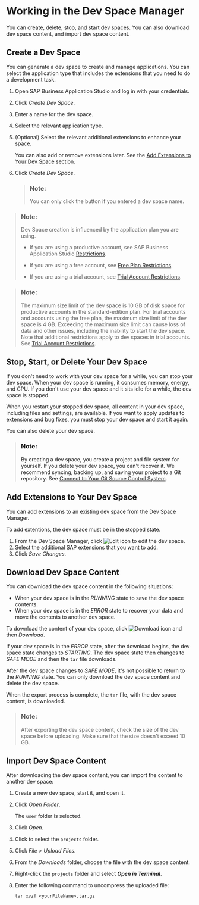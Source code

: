 <!-- loioad40d52d0bea4d79baaf9626509caf33 -->

# Working in the Dev Space Manager

You can create, delete, stop, and start dev spaces. You can also download dev space content, and import dev space content.



<a name="loioad40d52d0bea4d79baaf9626509caf33__section_bpd_nst_njb"/>

## Create a Dev Space

You can generate a dev space to create and manage applications. You can select the application type that includes the extensions that you need to do a development task.

1.  Open SAP Business Application Studio and log in with your credentials.
2.  Click *Create Dev Space*.
3.  Enter a name for the dev space.
4.  Select the relevant application type.
5.  \(Optional\) Select the relevant additional extensions to enhance your space.

    You can also add or remove extensions later. See the [Add Extensions to Your Dev Space](working-in-the-dev-space-manager-ad40d52.md#loioad40d52d0bea4d79baaf9626509caf33__section_s2p_4ts_fnb) section.

6.  Click *Create Dev Space*.

    > ### Note:  
    > You can only click the button if you entered a dev space name.


> ### Note:  
> Dev Space creation is influenced by the application plan you are using.
> 
> -   If you are using a productive account, see SAP Business Application Studio [Restrictions](restrictions-76db362.md).
> 
> -   If you are using a free account, see [Free Plan Restrictions](https://help.sap.com/docs/SAP%20Business%20Application%20Studio/9d1db9835307451daa8c930fbd9ab264/2c72917df87e47c290e061a556d92398.html/#free-plan-restrictions).
> 
> -   If you are using a trial account, see [Trial Account Restrictions](trial-account-restrictions-a45742a.md).

> ### Note:  
> The maximum size limit of the dev space is 10 GB of disk space for productive accounts in the standard-edition plan. For trial accounts and accounts using the free plan, the maximum size limit of the dev space is 4 GB. Exceeding the maximum size limit can cause loss of data and other issues, including the inability to start the dev space. Note that additional restrictions apply to dev spaces in trial accounts. See [Trial Account Restrictions](trial-account-restrictions-a45742a.md).



<a name="loioad40d52d0bea4d79baaf9626509caf33__section_b3b_1gs_33b"/>

## Stop, Start, or Delete Your Dev Space

If you don't need to work with your dev space for a while, you can stop your dev space. When your dev space is running, it consumes memory, energy, and CPU. If you don't use your dev space and it sits idle for a while, the dev space is stopped.

When you restart your stopped dev space, all content in your dev space, including files and settings, are available. If you want to apply updates to extensions and bug fixes, you must stop your dev space and start it again.

You can also delete your dev space.

> ### Note:  
> By creating a dev space, you create a project and file system for yourself. If you delete your dev space, you can't recover it. We recommend syncing, backing up, and saving your project to a Git repository. See [Connect to Your Git Source Control System](connect-to-your-git-source-control-system-e7a42bc.md).



<a name="loioad40d52d0bea4d79baaf9626509caf33__section_s2p_4ts_fnb"/>

## Add Extensions to Your Dev Space

You can add extensions to an existing dev space from the Dev Space Manager.

To add extentions, the dev space must be in the stopped state.

1.  From the Dev Space Manager, click ![Edit icon](images/Edit_Dev_Space_Button_7f87f6e.jpg) to edit the dev space.
2.  Select the additional SAP extensions that you want to add.
3.  Click *Save Changes*.



<a name="loioad40d52d0bea4d79baaf9626509caf33__section_b5r_zhm_5jb"/>

## Download Dev Space Content

You can download the dev space content in the following situations:

-   When your dev space is in the *RUNNING* state to save the dev space contents.
-   When your dev space is in the *ERROR* state to recover your data and move the contents to another dev space.

To download the content of your dev space, click ![Download icon](images/Download_Dev_space_content_87493f9.png) and then *Download*.

If your dev space is in the *ERROR* state, after the download begins, the dev space state changes to *STARTING*. The dev space state then changes to *SAFE MODE* and then the `tar` file downloads.

After the dev space changes to *SAFE MODE*, it's not possible to return to the *RUNNING* state. You can only download the dev space content and delete the dev space.

When the export process is complete, the `tar` file, with the dev space content, is downloaded.

> ### Note:  
> After exporting the dev space content, check the size of the dev space before uploading. Make sure that the size doesn't exceed 10 GB.



<a name="loioad40d52d0bea4d79baaf9626509caf33__section_kjb_krb_hmb"/>

## Import Dev Space Content

After downloading the dev space content, you can import the content to another dev space:

1.  Create a new dev space, start it, and open it.
2.  Click *Open Folder*.

    The `user` folder is selected.

3.  Click *Open*.
4.  Click to select the `projects` folder.
5.  Click *File* \> *Upload Files*.
6.  From the *Downloads* folder, choose the file with the dev space content.
7.  Right-click the `projects` folder and select ***Open in Terminal***.
8.  Enter the following command to uncompress the uploaded file:

    ```
    tar xvzf <yourFileName>.tar.gz
    ```


